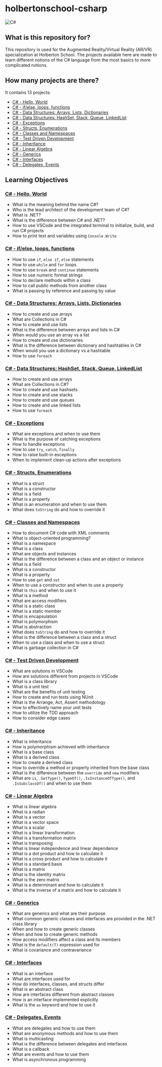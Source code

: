 # holbertonschool-csharp
![C#](https://i.imgur.com/CISqheO.jpg)

## What is this repository for?
This repository is used for the Augmented Reality/Virtual Reality (AR/VR) specialization at Holberton School. The projects available here are made to learn different notions of the C# language from the most basics to more complicated notions.

## How many projects are there?
It contains 13 projects:
- [C# - Hello, World](./csharp-hello_world/)
- [C# - if/else, loops, functions](./csharp-ifelse_loops_methods/)
- [C# - Data Structures: Arrays, Lists, Dictionaries](./csharp-arrays_lists_dictionaries/)
- [C# - Data Structures: HashSet, Stack, Queue, LinkedList](./csharp-hashset_stack_queue_linkedlist/)
- [C# - Exceptions](./csharp-exceptions/)
- [C# - Structs, Enumerations](./csharp-structs_enums/)
- [C# - Classes and Namespaces](./csharp-classes/)
- [C# - Test Driven Development](./csharp-tdd/)
- [C# - Inheritance](./csharp-inheritance/)
- [C# - Linear Algebra](./csharp-linear_algebra/)
- [C# - Generics](./csharp-generics/)
- [C# - Interfaces](./csharp-interfaces/)
- [C# - Delegates, Events](./csharp-delegates_events/)

## Learning Objectives
### [C# - Hello, World](./csharp-hello_world/)
- What is the meaning behind the name C#?
- Who is the lead architect of the development team of C#?
- What is .NET?
- What is the difference between C# and .NET?
- How to use VSCode and the integrated terminal to initialize, build, and run C# projects
- How to print text and variables using `Console.Write`

### [C# - if/else, loops, functions](./csharp-ifelse_loops_methods/)
- How to use `if`, `else if`, `else` statements
- How to use `while` and `for` loops
- How to use `break` and `continue` statements
- How to use numeric format strings
- How to declare methods within a class
- How to call public methods from another class
- What is passing by reference and passing by value

### [C# - Data Structures: Arrays, Lists, Dictionaries](./csharp-arrays_lists_dictionaries/)
- How to create and use arrays
- What are Collections in C#
- How to create and use lists
- What is the difference between arrays and lists in C#
- When would you use an array vs a list
- How to create and use dictionaries
- What is the difference between dictionary and hashtables in C#
- When would you use a dictionary vs a hashtable
- How to use `foreach`

### [C# - Data Structures: HashSet, Stack, Queue, LinkedList](./csharp-hashset_stack_queue_linkedlist/)
- How to create and use arrays
- What are Collections in C#?
- How to create and use hashsets
- How to create and use stacks
- How to create and use queues
- How to create and use linked lists
- How to use `foreach`

### [C# - Exceptions](./csharp-exceptions/)
- What are exceptions and when to use them
- What is the purpose of catching exceptions
- How to handle exceptions
- How to use `try`, `catch`, `finally`
- How to raise built-in exceptions
- When to implement clean-up actions after exceptions

### [C# - Structs, Enumerations](./csharp-structs_enums/)
- What is a struct
- What is a constructor
- What is a field
- What is a property
- What is an enumeration and when to use them
- What does `toString` do and how to override it

### [C# - Classes and Namespaces](./csharp-classes/)
- How to document C# code with XML comments
- What is object-oriented programming?
- What is a namespace
- What is a class
- What are objects and instances
- What is the difference between a class and an object or instance
- What is a field
- What is a constructor
- What is a property
- How to use `get` and `set`
- When to use a constructor and when to use a property
- What is `this` and when to use it
- What is a method
- What are access modifiers
- What is a static class
- What is a static member
- What is encapsulation
- What is polymorphism
- What is abstraction
- What does `toString` do and how to override it
- What is the difference between a class and a struct
- When to use a class and when to use a struct
- What is garbage collection in C#

### [C# - Test Driven Development](./csharp-tdd/)
- What are solutions in VSCode
- How are solutions different from projects in VSCode
- What is a class library
- What is a unit test
- What are the benefits of unit testing
- How to create and run tests using NUnit
- What is the Arrange, Act, Assert methodology
- How to effectively name your unit tests
- How to utilize the TDD approach
- How to consider edge cases

### [C# - Inheritance](./csharp-inheritance/)
- What is inheritance
- How is polymorphism achieved with inheritance
- What is a base class
- What is a derived class
- How to create a derived class
- How to override a method or property inherited from the base class
- What is the difference between the `override` and `new` modifiers
- What are `is`, `.GetType()`, `TypeOf()`, `.IsInstanceOfType()`, and `.IsSubclassOf()` and when to use them

### [C# - Linear Algebra](./csharp-linear_algebra/)
- What is linear algebra
- What is a radian
- What is a vector
- What is a vector space
- What is a scalar
- What is a linear transformation
- What is a transformation matrix
- What is transposing
- What is linear independence and linear dependence
- What is a dot product and how to calculate it
- What is a cross product and how to calculate it
- What is a standard basis
- What is a matrix
- What is the identity matrix
- What is the zero matrix
- What is a determinant and how to calculate it
- What is the inverse of a matrix and how to calculate it

### [C# - Generics](./csharp-generics/)
- What are generics and what are their purpose
- What common generic classes and interfaces are provided in the .NET class library
- When and how to create generic classes
- When and how to create generic methods
- How access modifiers affect a class and its members
- What is the `default(T)` expression used for
- What is covariance and contravariance

### [C# - Interfaces](./csharp-interfaces/)
- What is an interface
- What are interfaces used for
- How do interfaces, classes, and structs differ
- What is an abstract class
- How are interfaces different from abstract classes
- How is an interface implemented explicitly
- What is the `as` keyword and how to use it

### [C# - Delegates, Events](./csharp-delegates_events/)
- What are delegates and how to use them
- What are anonymous methods and how to use them
- What is multicasting
- What is the difference between delegates and interfaces
- What is a callback
- What are events and how to use them
- What is asynchronous programming
